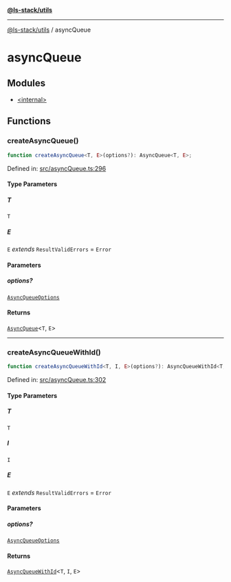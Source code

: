 [**@ls-stack/utils**](../README.md)

***

[@ls-stack/utils](../modules.md) / asyncQueue

# asyncQueue

## Modules

- [\<internal\>](-internal-.md)

## Functions

### createAsyncQueue()

```ts
function createAsyncQueue<T, E>(options?): AsyncQueue<T, E>;
```

Defined in: [src/asyncQueue.ts:296](https://github.com/lucasols/utils/blob/main/src/asyncQueue.ts#L296)

#### Type Parameters

##### T

`T`

##### E

`E` *extends* `ResultValidErrors` = `Error`

#### Parameters

##### options?

[`AsyncQueueOptions`](-internal-.md#asyncqueueoptions)

#### Returns

[`AsyncQueue`](-internal-.md#asyncqueue)\<`T`, `E`\>

***

### createAsyncQueueWithId()

```ts
function createAsyncQueueWithId<T, I, E>(options?): AsyncQueueWithId<T, I, E>;
```

Defined in: [src/asyncQueue.ts:302](https://github.com/lucasols/utils/blob/main/src/asyncQueue.ts#L302)

#### Type Parameters

##### T

`T`

##### I

`I`

##### E

`E` *extends* `ResultValidErrors` = `Error`

#### Parameters

##### options?

[`AsyncQueueOptions`](-internal-.md#asyncqueueoptions)

#### Returns

[`AsyncQueueWithId`](-internal-.md#asyncqueuewithid)\<`T`, `I`, `E`\>
